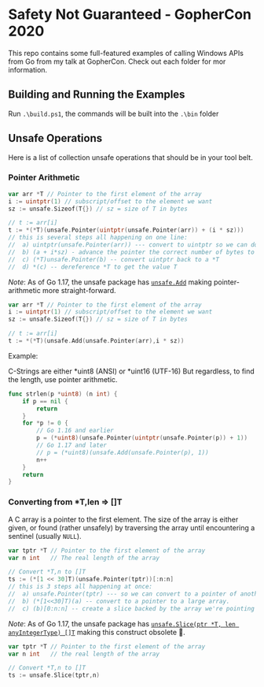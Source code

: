 # Safety Not Guaranteed - GopherCon 2020

This repo contains some full-featured examples of calling Windows APIs from Go from my talk at GopherCon.
Check out each folder for mor information.

## Building and Running the Examples

Run `.\build.ps1`, the commands will be built into the `.\bin` folder

## Unsafe Operations

Here is a list of collection unsafe operations that should be in your tool belt.

### Pointer Arithmetic

```go
var arr *T // Pointer to the first element of the array
i := uintptr(1) // subscript/offset to the element we want
sz := unsafe.Sizeof(T{}) // sz = size of T in bytes

// t := arr[i]
t := *(*T)(unsafe.Pointer(uintptr(unsafe.Pointer(arr)) + (i * sz)))
// this is several steps all happening on one line:
//  a) uintptr(unsafe.Pointer(arr)) --- convert to uintptr so we can do arithmetic
//  b) (a + i*sz) - advance the pointer the correct number of bytes to get to index 'i'
//  c) (*T)unsafe.Pointer(b) -- convert uintptr back to a *T
//  d) *(c) -- dereference *T to get the value T
```

*Note*: As of Go 1.17, the unsafe package has [`unsafe.Add`](https://pkg.go.dev/unsafe#Add) making pointer-arithmetic more straight-forward.

```go
var arr *T // Pointer to the first element of the array
i := uintptr(1) // subscript/offset to the element we want
sz := unsafe.Sizeof(T{}) // sz = size of T in bytes

// t := arr[i]
t := *(*T)(unsafe.Add(unsafe.Pointer(arr),i * sz))
```

Example:

C-Strings are either *uint8 (ANSI) or *uint16 (UTF-16)
But regardless, to find the length, use pointer arithmetic.

```go
func strlen(p *uint8) (n int) {
	if p == nil {
		return
	}
	for *p != 0 {
		// Go 1.16 and earlier
		p = (*uint8)(unsafe.Pointer(uintptr(unsafe.Pointer(p)) + 1))
		// Go 1.17 and later
		// p = (*uint8)(unsafe.Add(unsafe.Pointer(p), 1))
		n++
	}
    return
}
```

### Converting from *T,len => []T

A C array is a pointer to the first element. 
The size of the array is either given, or found (rather unsafely) by traversing the array until encountering a sentinel (usually `NULL`).

```go
var tptr *T // Pointer to the first element of the array
var n int   // The real length of the array

// Convert *T,n to []T
ts := (*[1 << 30]T)(unsafe.Pointer(tptr))[:n:n]
// this is 3 steps all happening at once:
//  a) unsafe.Pointer(tptr) --- so we can convert to a pointer of another type
//  b) (*[1<<30]T)(a) -- convert to a pointer to a large array.
//  c) (b)[0:n:n] -- create a slice backed by the array we're pointing at, setting both its length and capacity to the known value 'n'
```

*Note*: As of Go 1.17, the unsafe package has [`unsafe.Slice(ptr *T, len anyIntegerType) []T`](https://pkg.go.dev/unsafe#Slice) making this construct obsolete 🎉.

```go
var tptr *T // Pointer to the first element of the array
var n int   // the real length of the array

// Convert *T,n to []T
ts := unsafe.Slice(tptr,n)
```